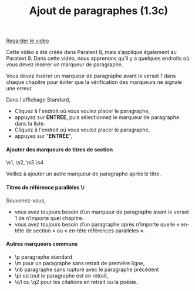 ﻿---
title: Ajout de paragraphes (1.3c)
---
[Regarder le vidéo](https://vimeo.com/435671103)

Cette vidéo a été créée dans Paratext 8, mais s’applique également au Paratext 9. Dans cette vidéo, nous apprenons qu’il y a quelques endroits où vous devez insérer un marqueur de paragraphe.

Vous devez insérer un marqueur de paragraphe avant le verset 1 dans chaque chapitre pour éviter que la vérification des marqueurs ne signale une erreur.

Dans l'affichage Standard,

-   Cliquez à l'endroit où vous voulez placer le paragraphe,
-   appuyez sur **ENTRÉE**, puis sélectionnez le marqueur de paragraphe dans la liste.
-   Cliquez à l'endroit où vous voulez placer le paragraphe,
-   appuyez sur "**ENTRÉE**",

#### Ajouter des marqueurs de titres de section

\\s1, \\s2, \\s3 \\s4

Veillez à ajouter un autre marqueur de paragraphe après le titre.

#### Titres de référence parallèles \\r

Souvenez-vous,

-   vous avez toujours besoin d’un marqueur de paragraphe avant le verset 1 de n’importe quel chapitre.
-   vous avez toujours besoin d’un paragraphe après n’importe quelle « en-tête de section » ou « en-tête références parallèles ».

#### Autres marqueurs communs

-   \\p paragraphe standard
-   \\m pour un paragraphe sans retrait de première ligne,
-   \\nb paragraphe sans rupture avec le paragraphe précédent
-   \\pi où tout le paragraphe est en retrait,
-   \\q1 ou \\q2 pour les citations en retrait ou la poésie.

